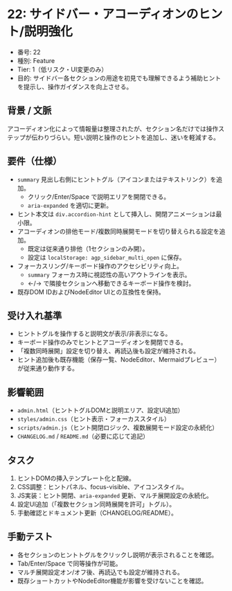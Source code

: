 # 22: サイドバー・アコーディオンのヒント/説明強化

- 番号: 22
- 種別: Feature
- Tier: 1（低リスク・UI変更のみ）
- 目的: サイドバー各セクションの用途を初見でも理解できるよう補助ヒントを提示し、操作ガイダンスを向上させる。

## 背景 / 文脈

アコーディオン化によって情報量は整理されたが、セクション名だけでは操作ステップが伝わりづらい。短い説明と操作のヒントを追加し、迷いを軽減する。

## 要件（仕様）

- `summary` 見出し右側にヒントトグル（アイコンまたはテキストリンク）を追加。
  - クリック/Enter/Space で説明エリアを開閉できる。
  - `aria-expanded` を適切に更新。
- ヒント本文は `div.accordion-hint` として挿入し、開閉アニメーションは最小限。
- アコーディオンの排他モード/複数同時展開モードを切り替えられる設定を追加。
  - 既定は従来通り排他（1セクションのみ開）。
  - 設定は `localStorage: agp_sidebar_multi_open` に保存。
- フォーカスリング/キーボード操作のアクセシビリティ向上。
  - `summary` フォーカス時に視認性の高いアウトラインを表示。
  - ←/→ で隣接セクションへ移動できるキーボード操作を検討。
- 既存DOM IDおよびNodeEditor UIとの互換性を保持。

## 受け入れ基準

- ヒントトグルを操作すると説明文が表示/非表示になる。
- キーボード操作のみでヒントとアコーディオンを開閉できる。
- 「複数同時展開」設定を切り替え、再読込後も設定が維持される。
- ヒント追加後も既存機能（保存一覧、NodeEditor、Mermaidプレビュー）が従来通り動作する。

## 影響範囲

- `admin.html`（ヒントトグルDOMと説明エリア、設定UI追加）
- `styles/admin.css`（ヒント表示・フォーカススタイル）
- `scripts/admin.js`（ヒント開閉ロジック、複数展開モード設定の永続化）
- `CHANGELOG.md` / `README.md`（必要に応じて追記）

## タスク

1. ヒントDOMの挿入テンプレート化と配線。
2. CSS調整：ヒントパネル、focus-visible、アイコンスタイル。
3. JS実装：ヒント開閉、`aria-expanded` 更新、マルチ展開設定の永続化。
4. 設定UI追加（「複数セクション同時展開を許可」トグル）。
5. 手動確認とドキュメント更新（CHANGELOG/README）。

## 手動テスト

- 各セクションのヒントトグルをクリックし説明が表示されることを確認。
- Tab/Enter/Space で同等操作が可能。
- マルチ展開設定オン/オフ後、再読込でも設定が維持される。
- 既存ショートカットやNodeEditor機能が影響を受けないことを確認。
